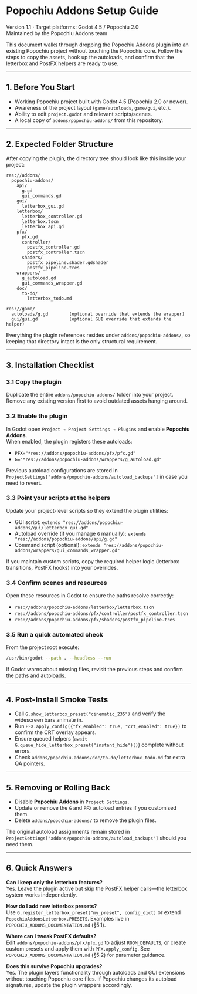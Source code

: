 # Popochiu Addons Setup Guide

Version 1.1 · Target platforms: Godot 4.5 / Popochiu 2.0  
Maintained by the Popochiu Addons team

This document walks through dropping the Popochiu Addons plugin into an existing Popochiu project without touching the Popochiu core. Follow the steps to copy the assets, hook up the autoloads, and confirm that the letterbox and PostFX helpers are ready to use.

---

## 1. Before You Start
- Working Popochiu project built with Godot 4.5 (Popochiu 2.0 or newer).
- Awareness of the project layout (`game/autoloads`, `game/gui`, etc.).
- Ability to edit `project.godot` and relevant scripts/scenes.
- A local copy of `addons/popochiu-addons/` from this repository.

---

## 2. Expected Folder Structure
After copying the plugin, the directory tree should look like this inside your project:

```
res://addons/
  popochiu-addons/
    api/
      g.gd
      gui_commands.gd
    gui/
      letterbox_gui.gd
    letterbox/
      letterbox_controller.gd
      letterbox.tscn
      letterbox_api.gd
    pfx/
      pfx.gd
      controller/
        postfx_controller.gd
        postfx_controller.tscn
      shaders/
        postfx_pipeline.shader.gdshader
        postfx_pipeline.tres
    wrappers/
      g_autoload.gd
      gui_commands_wrapper.gd
    doc/
      to-do/
        letterbox_todo.md

res://game/
  autoloads/g.gd        (optional override that extends the wrapper)
  gui/gui.gd            (optional GUI override that extends the helper)
```

Everything the plugin references resides under `addons/popochiu-addons/`, so keeping that directory intact is the only structural requirement.

---

## 3. Installation Checklist

### 3.1 Copy the plugin
Duplicate the entire `addons/popochiu-addons/` folder into your project. Remove any existing version first to avoid outdated assets hanging around.

### 3.2 Enable the plugin
In Godot open `Project → Project Settings → Plugins` and enable **Popochiu Addons**.  
When enabled, the plugin registers these autoloads:
- `PFX="*res://addons/popochiu-addons/pfx/pfx.gd"`
- `G="*res://addons/popochiu-addons/wrappers/g_autoload.gd"`

Previous autoload configurations are stored in `ProjectSettings["addons/popochiu-addons/autoload_backups"]` in case you need to revert.

### 3.3 Point your scripts at the helpers
Update your project-level scripts so they extend the plugin utilities:
- GUI script: `extends "res://addons/popochiu-addons/gui/letterbox_gui.gd"`
- Autoload override (if you manage `G` manually): `extends "res://addons/popochiu-addons/api/g.gd"`
- Command script (optional): `extends "res://addons/popochiu-addons/wrappers/gui_commands_wrapper.gd"`

If you maintain custom scripts, copy the required helper logic (letterbox transitions, PostFX hooks) into your overrides.

### 3.4 Confirm scenes and resources
Open these resources in Godot to ensure the paths resolve correctly:
- `res://addons/popochiu-addons/letterbox/letterbox.tscn`
- `res://addons/popochiu-addons/pfx/controller/postfx_controller.tscn`
- `res://addons/popochiu-addons/pfx/shaders/postfx_pipeline.tres`

### 3.5 Run a quick automated check
From the project root execute:

```bash
/usr/bin/godot --path . --headless --run
```

If Godot warns about missing files, revisit the previous steps and confirm the paths and autoloads.

---

## 4. Post-Install Smoke Tests
- Call `G.show_letterbox_preset("cinematic_235")` and verify the widescreen bars animate in.
- Run `PFX.apply_config({"fx_enabled": true, "crt_enabled": true})` to confirm the CRT overlay appears.
- Ensure queued helpers (`await G.queue_hide_letterbox_preset("instant_hide")()`) complete without errors.
- Check `addons/popochiu-addons/doc/to-do/letterbox_todo.md` for extra QA pointers.

---

## 5. Removing or Rolling Back
- Disable **Popochiu Addons** in `Project Settings`.
- Update or remove the `G` and `PFX` autoload entries if you customised them.
- Delete `addons/popochiu-addons/` to remove the plugin files.

The original autoload assignments remain stored in `ProjectSettings["addons/popochiu-addons/autoload_backups"]` should you need them.

---

## 6. Quick Answers

**Can I keep only the letterbox features?**  
Yes. Leave the plugin active but skip the PostFX helper calls—the letterbox system works independently.

**How do I add new letterbox presets?**  
Use `G.register_letterbox_preset("my_preset", config_dict)` or extend `PopochiuAddonsLetterbox.PRESETS`. Examples live in `POPOCHIU_ADDONS_DOCUMENTATION.md` (§5.1).

**Where can I tweak PostFX defaults?**  
Edit `addons/popochiu-addons/pfx/pfx.gd` to adjust `ROOM_DEFAULTS`, or create custom presets and apply them with `PFX.apply_config`. See `POPOCHIU_ADDONS_DOCUMENTATION.md` (§5.2) for parameter guidance.

**Does this survive Popochiu upgrades?**  
Yes. The plugin layers functionality through autoloads and GUI extensions without touching Popochiu core files. If Popochiu changes its autoload signatures, update the plugin wrappers accordingly.
